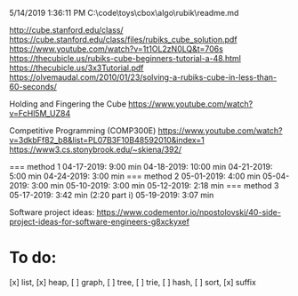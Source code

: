 5/14/2019 1:36:11 PM     C:\code\toys\cbox\algo\rubik\readme.md

http://cube.stanford.edu/class/
https://cube.stanford.edu/class/files/rubiks_cube_solution.pdf
https://www.youtube.com/watch?v=1t1OL2zN0LQ&t=706s
https://thecubicle.us/rubiks-cube-beginners-tutorial-a-48.html
https://thecubicle.us/3x3Tutorial.pdf
https://olvemaudal.com/2010/01/23/solving-a-rubiks-cube-in-less-than-60-seconds/

Holding and Fingering the Cube
https://www.youtube.com/watch?v=FcHl5M_UZ84

Competitive Programming (COMP300E)
https://www.youtube.com/watch?v=3dkbFf82_b8&list=PL07B3F10B48592010&index=1
https://www3.cs.stonybrook.edu/~skiena/392/

=== method 1
04-17-2019:  9:00 min
04-18-2019: 10:00 min
04-21-2019:  5:00 min
04-24-2019:  3:00 min
=== method 2
05-01-2019:  4:00 min
05-04-2019:  3:00 min
05-10-2019:  3:00 min
05-12-2019:  2:18 min
=== method 3
05-17-2019:  3:42 min (2:20 part i)
05-19-2019:  3:07 min


Software project ideas:
https://www.codementor.io/npostolovski/40-side-project-ideas-for-software-engineers-g8xckyxef


To do:
=====
[x] list, [x] heap, [ ] graph, [ ] tree, [ ] trie, [ ] hash, [ ] sort, [x] suffix


